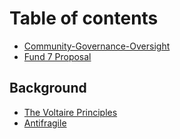 # Table of contents

* [Community-Governance-Oversight](README.md)
* [Fund 7 Proposal](proposal.md)

## Background

* [The Voltaire Principles](background/the-voltaire-principles.md)
* [Antifragile](background/antifragile.md)
